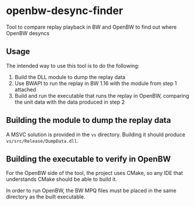 # openbw-desync-finder
Tool to compare replay playback in BW and OpenBW to find out where OpenBW desyncs

## Usage

The intended way to use this tool is to do the following:

1. Build the DLL module to dump the replay data
2. Use BWAPI to run the replay in BW 1.16 with the module from step 1 attached
3. Build and run the executable that runs the replay in OpenBW, comparing the unit data with the data produced in step 2

## Building the module to dump the replay data

A MSVC solution is provided in the `vs` directory. Building it should produce `vs/src/Release/DumpData.dll`.

## Building the executable to verify in OpenBW

For the OpenBW side of the tool, the project uses CMake, so any IDE that understands CMake should be able to build it.

In order to run OpenBW, the BW MPQ files must be placed in the same directory as the built executable.
